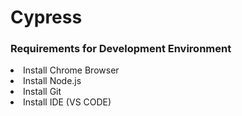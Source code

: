 <h1>Cypress</h1>
<h3>Requirements for Development Environment</h3>
<li>Install Chrome Browser</li>
<li>Install Node.js</li>
<li>Install Git</li>
<li>Install IDE (VS CODE)</li>
